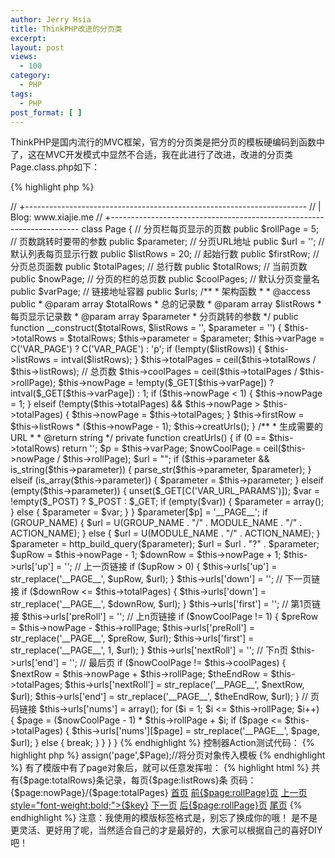 ```yaml
---
author: Jerry Hsia
title: ThinkPHP改进的分页类
excerpt:
layout: post
views:
  - 100
category:
  - PHP
tags:
  - PHP
post_format: [ ]
---
```

ThinkPHP是国内流行的MVC框架，官方的分页类是把分页的模板硬编码到函数中了，这在MVC开发模式中显然不合适，我在此进行了改进，改进的分页类Page.class.php如下：

{% highlight php %}
<?php
// +----------------------------------------------------------------------
// | ThinkPHP [ WE CAN DO IT JUST THINK IT ]
// +----------------------------------------------------------------------
// | Copyright (c) 2006-2012 http://thinkphp.cn All rights reserved.
// +----------------------------------------------------------------------
// | Licensed ( http://www.apache.org/licenses/LICENSE-2.0 )
// +----------------------------------------------------------------------
// | Author: Jerry <jerry9916@qq.com>
// +----------------------------------------------------------------------
// | Blog: www.xiajie.me
// +----------------------------------------------------------------------

class Page {
    // 分页栏每页显示的页数
    public $rollPage = 5;
    // 页数跳转时要带的参数
    public $parameter;
    // 分页URL地址
    public $url = '';
    // 默认列表每页显示行数
    public $listRows = 20;
    // 起始行数
    public $firstRow;
    // 分页总页面数
    public $totalPages;
    // 总行数
    public $totalRows;
    // 当前页数
    public $nowPage;
    // 分页的栏的总页数
    public $coolPages;
    // 默认分页变量名
    public $varPage;
    // 链接地址容器
    public $urls;

    /**
     * 架构函数
     * 
     * @access public
     * @param array $totalRows
     *            总的记录数
     * @param array $listRows
     *            每页显示记录数
     * @param array $parameter
     *            分页跳转的参数
     */
    public function __construct($totalRows, $listRows = '', $parameter = '') {
        $this->totalRows = $totalRows;
        $this->parameter = $parameter;
        $this->varPage = C('VAR_PAGE') ? C('VAR_PAGE') : 'p';
        if (!empty($listRows)) {
            $this->listRows = intval($listRows);
        }
        $this->totalPages = ceil($this->totalRows / $this->listRows); // 总页数
        $this->coolPages = ceil($this->totalPages / $this->rollPage);
        $this->nowPage = !empty($_GET[$this->varPage]) ? intval($_GET[$this->varPage]) : 1;
        if ($this->nowPage < 1) {
            $this->nowPage = 1;
        } elseif (!empty($this->totalPages) && $this->nowPage > $this->totalPages) {
            $this->nowPage = $this->totalPages;
        }
        $this->firstRow = $this->listRows * ($this->nowPage - 1);
        $this->creatUrls();
    }

    /**
     * 生成需要的URL
     * 
     * @return string
     */
    private function creatUrls() {
        if (0 == $this->totalRows)
            return '';
        $p = $this->varPage;
        $nowCoolPage = ceil($this->nowPage / $this->rollPage);
        $url = "";
        if ($this->parameter && is_string($this->parameter)) {
            parse_str($this->parameter, $parameter);
        } elseif (is_array($this->parameter)) {
            $parameter = $this->parameter;
        } elseif (empty($this->parameter)) {
            unset($_GET[C('VAR_URL_PARAMS')]);
            $var = !empty($_POST) ? $_POST : $_GET;
            if (empty($var)) {
                $parameter = array();
            } else {
                $parameter = $var;
            }
        }
        $parameter[$p] = '__PAGE__';
        if (GROUP_NAME) {
            $url = U(GROUP_NAME . "/" . MODULE_NAME . "/" . ACTION_NAME);
        } else {
            $url = U(MODULE_NAME . "/" . ACTION_NAME);
        }
        $parameter = http_build_query($parameter);
        $url = $url . "?" . $parameter;
        $upRow = $this->nowPage - 1;
        $downRow = $this->nowPage + 1;
        $this->urls['up'] = ''; // 上一页链接
        if ($upRow > 0) {
            $this->urls['up'] = str_replace('__PAGE__', $upRow, $url);
        }
        $this->urls['down'] = ''; // 下一页链接
        if ($downRow <= $this->totalPages) {
            $this->urls['down'] = str_replace('__PAGE__', $downRow, $url);
        }
        $this->urls['first'] = ''; // 第1页链接
        $this->urls['preRoll'] = ''; // 上n页链接
        if ($nowCoolPage != 1) {
            $preRow = $this->nowPage - $this->rollPage;
            $this->urls['preRoll'] = str_replace('__PAGE__', $preRow, $url);
            $this->urls['first'] = str_replace('__PAGE__', 1, $url);
        }
        $this->urls['nextRoll'] = ''; // 下n页
        $this->urls['end'] = ''; // 最后页
        if ($nowCoolPage != $this->coolPages) {
            $nextRow = $this->nowPage + $this->rollPage;
            $theEndRow = $this->totalPages;
            $this->urls['nextRoll'] = str_replace('__PAGE__', $nextRow, $url);
            $this->urls['end'] = str_replace('__PAGE__', $theEndRow, $url);
        }
        // 页码链接
        $this->urls['nums'] = array();
        for ($i = 1; $i <= $this->rollPage; $i++) {
            $page = ($nowCoolPage - 1) * $this->rollPage + $i;
            if ($page <= $this->totalPages) {
                $this->urls['nums'][$page] = str_replace('__PAGE__', $page, $url);
            } else {
                break;
            }
        }
    }
}
{% endhighlight %}
控制器Action测试代码：
{% highlight php %}
<?php
import('ORG.Util.Page');// 导入分页类
$count = 100;// 这里是结果总数，一般是查询数据库表得到
$Page = new Page($count,10);// 实例化分页类 传入总记录数和每页显示的记录数
$this->assign('page',$Page);//将分页对象传入模板
{% endhighlight %}
有了模版中有了page对象后，就可以任意发挥啦：
{% highlight html %}
共有{$page:totalRows}条记录，每页{$page:listRows}条 页码：{$page:nowPage}/{$page:totalPages}
<!--{neq name="page:urls['first']" value=""}-->
  <a href="{$page->urls['first']}">首页</a>
<!--{/neq}-->
<!--{neq name="page:urls['preRoll']" value=""}-->
    <a href="{$page->urls['preRoll']}">前{$page:rollPage}页</a>
<!--{/neq}-->
<!--{neq name="page:urls['up']" value=""}-->
   <a href="{$page->urls['up']}">上一页</a>
<!--{/neq}-->
<!--{volist name="page:urls['nums']" id="data"}-->
&nbsp;&nbsp; &nbsp;<a href="{$data}" <!--{eq name="page:nowPage" value="$key"}--> style="font-weight:bold;"<!--{/eq}-->>{$key}</a>
<!--{/volist}-->
<!--{neq name="page:urls['down']" value=""}-->
   <a href="{$page->urls['down']}">下一页</a>
<!--{/neq}-->
<!--{neq name="page:urls['nextRoll']" value=""}-->
   <a href="{$page->urls['nextRoll']}">后{$page:rollPage}页</a>
<!--{/neq}-->
<!--{neq name="page:urls['end']" value=""}-->
 <a href="{$page->urls['end']}">尾页</a>
<!--{/neq}-->
{% endhighlight %}
注意：我使用的模版标签格式是<!—->，别忘了换成你的哦！

是不是更灵活、更好用了呢，当然适合自己的才是最好的，大家可以根据自己的喜好DIY吧！

